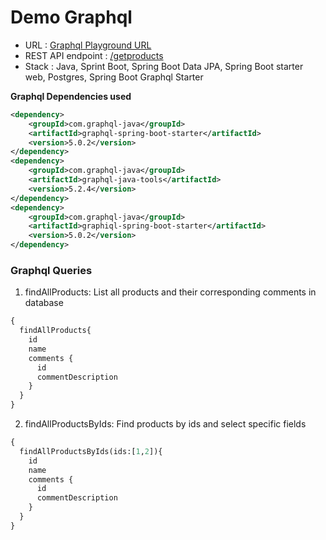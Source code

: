 # **Demo Graphql**

* URL : [Graphql Playground URL][Link]
* REST API endpoint : [/getproducts][REST-Link]
* Stack : Java, Sprint Boot, Spring Boot Data JPA, Spring Boot starter web, Postgres, Spring Boot Graphql Starter

**Graphql Dependencies used**
```xml
<dependency>
    <groupId>com.graphql-java</groupId>
    <artifactId>graphql-spring-boot-starter</artifactId>
    <version>5.0.2</version>
</dependency>
<dependency>
    <groupId>com.graphql-java</groupId>
    <artifactId>graphql-java-tools</artifactId>
    <version>5.2.4</version>
</dependency>
<dependency>
    <groupId>com.graphql-java</groupId>
    <artifactId>graphiql-spring-boot-starter</artifactId>
    <version>5.0.2</version>
</dependency>
```

### Graphql Queries
1. findAllProducts: List all products and their corresponding comments in database
```graphql
{
  findAllProducts{
    id
    name
    comments {
      id
      commentDescription
    }
  }
}
```
2. findAllProductsByIds: Find products by ids and select specific fields

```graphql
{
  findAllProductsByIds(ids:[1,2]){
    id
    name
    comments {
      id
      commentDescription
    }
  }
}
```

[Link]: https://graphql-demo-0109.herokuapp.com/graphiql?query=%7B%0A%20%20findAllProducts%7B%0A%20%20%20%20id%0A%20%20%20%20name%0A%20%20%20%20comments%7B%0A%20%20%20%20%20%20id%0A%20%20%20%20%20%20commentDescription%0A%20%20%20%20%7D%0A%20%20%7D%0A%7D

[REST-Link]:https://graphql-demo-0109.herokuapp.com/getproducts